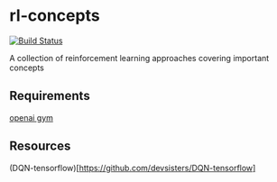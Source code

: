 # rl-concepts
[![Build Status](https://travis-ci.org/gpldecha/rl-concepts.svg?branch=master)](https://travis-ci.org/gpldecha/rl-concepts)

A collection of reinforcement learning approaches covering important concepts


## Requirements

[openai gym](https://gym.openai.com/docs)


## Resources

(DQN-tensorflow)[https://github.com/devsisters/DQN-tensorflow]
